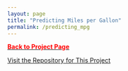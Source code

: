 ```yaml
---
layout: page
title: "Predicting Miles per Gallon"
permalink: /predicting_mpg
---
```


[<span style="color: #FF0000; font-weight: bold;">Back to Project Page</span>](https://kdfullington.github.io/kdfullington_portfolio/projects/)

[Visit the Repository for This Project](https://github.com/kdfullington/kdfullington-portfolio/tree/main/predicting_mpg)